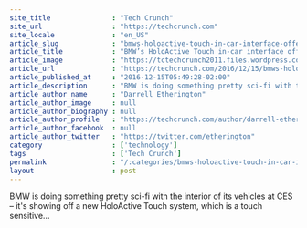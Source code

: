 ```yaml
---
site_title               : "Tech Crunch"
site_url                 : "https://techcrunch.com"
site_locale              : "en_US"
article_slug             : "bmws-holoactive-touch-in-car-interface-offers-tactile-feedback-on-a-floating-display"
article_title            : "BMW’s HoloActive Touch in-car interface offers tactile feedback on a floating display"
article_image            : "https://tctechcrunch2011.files.wordpress.com/2016/12/p90245063_highres_bmw-ces-2017-12-2016.jpg?w=764&h=400&crop=1"
article_url              : "https://techcrunch.com/2016/12/15/bmws-holoactive-touch-in-car-interface-offers-tactile-feedback-on-a-floating-display/"
article_published_at     : "2016-12-15T05:49:28-02:00"
article_description      : "BMW is doing something pretty sci-fi with the interior of its vehicles at CES – it's showing off a new HoloActive Touch system, which is a touch sensitive..."
article_author_name      : "Darrell Etherington"
article_author_image     : null
article_author_biography : null
article_author_profile   : "https://techcrunch.com/author/darrell-etherington/"
article_author_facebook  : null
article_author_twitter   : "https://twitter.com/etherington"
category                 : ['technology']
tags                     : ['Tech Crunch']
permalink                : "/:categories/bmws-holoactive-touch-in-car-interface-offers-tactile-feedback-on-a-floating-display/"
layout                   : post
---
```


BMW is doing something pretty sci-fi with the interior of its vehicles at CES – it's showing off a new HoloActive Touch system, which is a touch sensitive...

